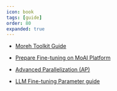 ```yaml
---
icon: book
tags: [guide]
order: 80
expanded: true
---
```



- [Moreh Toolkit Guide](moreh_toolkit.md)

- [Prepare Fine-tuning on MoAI Platform](Prepare_Fine_tuning_MoAI.md)

- [Advanced Parallelization (AP)](/ap/index.md)

- [LLM Fine-tuning Parameter guide](LLM_param_guide.md)

